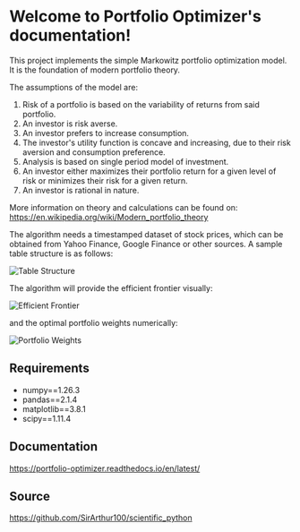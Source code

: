 # Welcome to Portfolio Optimizer's documentation!

This project implements the simple Markowitz portfolio optimization model.
It is the foundation of modern portfolio theory.

The assumptions of the model are:

1. Risk of a portfolio is based on the variability of returns from said portfolio.
2. An investor is risk averse.
3. An investor prefers to increase consumption.
4. The investor's utility function is concave and increasing, due to their risk aversion and consumption preference.
5. Analysis is based on single period model of investment.
6. An investor either maximizes their portfolio return for a given level of risk or minimizes their risk for a given return.
7. An investor is rational in nature.

More information on theory and calculations can be found on:
https://en.wikipedia.org/wiki/Modern_portfolio_theory

The algorithm needs a timestamped dataset of stock prices,
which can be obtained from Yahoo Finance, Google Finance or other sources.
A sample table structure is as follows:

![Table Structure](images/table.png)

The algorithm will provide the efficient frontier visually:

![Efficient Frontier](images/illustration.png)

and the optimal portfolio weights numerically:

![Portfolio Weights](images/weights.png)

## Requirements
- numpy==1.26.3
- pandas==2.1.4
- matplotlib==3.8.1
- scipy==1.11.4

## Documentation
https://portfolio-optimizer.readthedocs.io/en/latest/

## Source
https://github.com/SirArthur100/scientific_python
